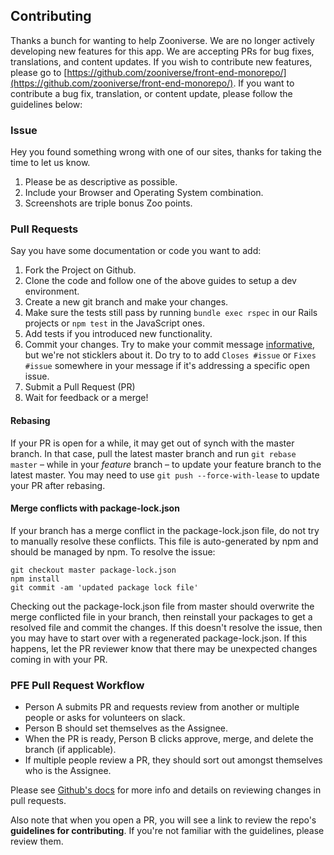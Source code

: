 ## Contributing

Thanks a bunch for wanting to help Zooniverse. We are no longer actively developing new features for this app. We are accepting PRs for bug fixes, translations, and content updates. If you wish to contribute new features, please go to [https://github.com/zooniverse/front-end-monorepo/](https://github.com/zooniverse/front-end-monorepo/). If you want to contribute a bug fix, translation, or content update, please follow the guidelines below:

### Issue

Hey you found something wrong with one of our sites, thanks for taking the time to let us know.

1. Please be as descriptive as possible.
2. Include your Browser and Operating System combination.
3. Screenshots are triple bonus Zoo points.

### Pull Requests

Say you have some documentation or code you want to add:

1. Fork the Project on Github.
2. Clone the code and follow one of the above guides to setup a dev environment.
3. Create a new git branch and make your changes.
4. Make sure the tests still pass by running `bundle exec rspec` in our Rails projects or `npm test` in the JavaScript ones.
5. Add tests if you introduced new functionality.
6. Commit your changes. Try to make your commit message [informative](http://tbaggery.com/2008/04/19/a-note-about-git-commit-messages.html), but we're not sticklers about it. Do try to to add `Closes #issue` or `Fixes #issue` somewhere in your message if it's addressing a specific open issue.
7. Submit a Pull Request (PR)
8. Wait for feedback or a merge!
 
#### Rebasing

If your PR is open for a while, it may get out of synch with the master branch. In that case, pull the latest master branch and run `git rebase master` – while in your _feature_ branch – to update your feature branch to the latest master. You may need to use `git push --force-with-lease` to update your PR after rebasing.

#### Merge conflicts with package-lock.json

If your branch has a merge conflict in the package-lock.json file, do not try to manually resolve these conflicts. This file is auto-generated by npm and should be managed by npm. To resolve the issue:

```
git checkout master package-lock.json
npm install
git commit -am 'updated package lock file'
```

Checking out the package-lock.json file from master should overwrite the merge conflicted file in your branch, then reinstall your packages to get a resolved file and commit the changes. If this doesn't resolve the issue, then you may have to start over with a regenerated package-lock.json. If this happens, let the PR reviewer know that there may be unexpected changes coming in with your PR.

### PFE Pull Request Workflow
  - Person A submits PR and requests review from another or multiple people or asks for volunteers on slack.
  - Person B should set themselves as the Assignee.
  - When the PR is ready, Person B clicks approve, merge, and delete the branch (if applicable).
  - If multiple people review a PR, they should sort out amongst themselves who is the Assignee.

Please see [Github's docs](https://help.github.com/articles/reviewing-changes-in-pull-requests) for more info and details on reviewing changes in pull requests.

Also note that when you open a PR, you will see a link to review the repo's **guidelines for contributing**. If you're not familiar with the guidelines, please review them.
